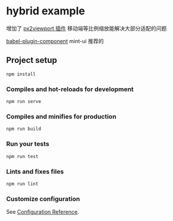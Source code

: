 # hybrid example
增加了
[px2viewport 插件](https://github.com/yuanzhaohao/postcss-px2viewport#readme)
移动端等比例缩放能解决大部分适配的问题

[babel-plugin-component](https://github.com/ElementUI/babel-plugin-component#readme)
mint-ui 推荐的

## Project setup
```
npm install
```

### Compiles and hot-reloads for development
```
npm run serve
```

### Compiles and minifies for production
```
npm run build
```

### Run your tests
```
npm run test
```

### Lints and fixes files
```
npm run lint
```

### Customize configuration
See [Configuration Reference](https://cli.vuejs.org/config/).

